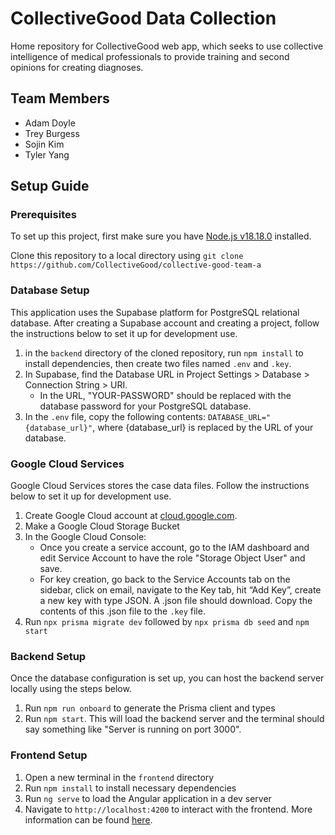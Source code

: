 # CollectiveGood Data Collection

Home repository for CollectiveGood web app, which seeks to use collective intelligence of medical professionals to provide training and second opinions for creating diagnoses.

## Team Members

- Adam Doyle
- Trey Burgess
- Sojin Kim
- Tyler Yang

## Setup Guide

### Prerequisites

To set up this project, first make sure you have [Node.js v18.18.0](https://nodejs.org/en/download) installed.

Clone this repository to a local directory using `git
clone https://github.com/CollectiveGood/collective-good-team-a`

### Database Setup

This application uses the Supabase platform for PostgreSQL relational database. After creating a Supabase account and creating a project, follow the instructions below to set it up for development use.

1. in the `backend` directory of the cloned repository, run `npm install` to install dependencies, then create two files named `.env` and `.key`.
3. In Supabase, find the Database URL in Project Settings > Database > Connection String > URI.
   - In the URL, "YOUR-PASSWORD" should be replaced with the database password for your PostgreSQL database.
4. In the `.env` file, copy the following contents: `DATABASE_URL="{database_url}"`, where {database_url} is replaced by the URL of your database. 

### Google Cloud Services

Google Cloud Services stores the case data files. Follow the instructions below to set it up for development use.
1. Create Google Cloud account at [cloud.google.com](https://cloud.google.com).
2. Make a Google Cloud Storage Bucket
3. In the Google Cloud Console:
      - Once you create a service account, go to the IAM dashboard and edit Service Account to have the role "Storage Object User" and save.
   - For key creation, go back to the Service Accounts tab on the sidebar, click on email, navigate to the Key tab, hit “Add Key”, create a new key with type JSON. A .json file should download. Copy the contents of this .json file to the `.key` file.
4. Run `npx prisma migrate dev` followed by `npx prisma db seed` and `npm start`

### Backend Setup

Once the database configuration is set up, you can host the backend server locally using the steps below. 

1. Run `npm run onboard` to generate the Prisma client and types
2. Run `npm start`. This will load the backend server and the terminal should say something like "Server is running on port 3000".

### Frontend Setup

1. Open a new terminal in the `frontend` directory
2. Run `npm install` to install necessary dependencies
3. Run `ng serve` to load the Angular application in a dev server
4. Navigate to `http://localhost:4200` to interact with the frontend. More information can be found [here](/frontend/README.md).
